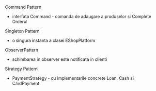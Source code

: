 Command Pattern
- interfata Command - comanda de adaugare a produselor si Complete Orderul
  
Singleton Pattern
- o singura instanta a clasei EShopPlatform

ObserverPattern
- schimbarea in observer este notificata in clienti
  
Strategy Pattern
- PaymentStrategy - cu implementarile concrete Loan, Cash si CardPayment
